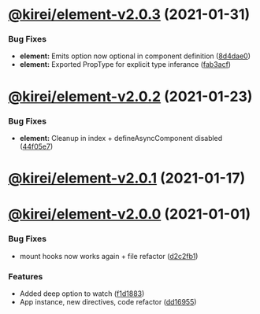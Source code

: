 # [@kirei/element-v2.0.3](https://github.com/ifaxity/kirei/compare/@kirei/element-v2.0.2...@kirei/element-v2.0.3) (2021-01-31)


### Bug Fixes

* **element:** Emits option now optional in component definition ([8d4dae0](https://github.com/ifaxity/kirei/commit/8d4dae04401af4c30d2f38e3b90e3d86ef689dc7))
* **element:** Exported PropType for explicit type inferance ([fab3acf](https://github.com/ifaxity/kirei/commit/fab3acfbc3f3e1646b6bc5b651341b934b751928))

# [@kirei/element-v2.0.2](https://github.com/ifaxity/kirei/compare/@kirei/element-v2.0.1...@kirei/element-v2.0.2) (2021-01-23)


### Bug Fixes

* **element:** Cleanup in index + defineAsyncComponent disabled ([44f05e7](https://github.com/ifaxity/kirei/commit/44f05e728fe4a2249f196f4675ab7d995618fe36))

# [@kirei/element-v2.0.1](https://github.com/ifaxity/kirei/compare/@kirei/element-v2.0.0...@kirei/element-v2.0.1) (2021-01-17)

# [@kirei/element-v2.0.0](https://github.com/ifaxity/kirei/compare/@kirei/element-v1.2.0...@kirei/element-v2.0.0) (2021-01-01)


### Bug Fixes

* mount hooks now works again + file refactor ([d2c2fb1](https://github.com/ifaxity/kirei/commit/d2c2fb1e8152b99acd8a53e53d0ec33be366734e))


### Features

* Added deep option to watch ([f1d1883](https://github.com/ifaxity/kirei/commit/f1d188308f602486c346fca67480ddb7c9e20646))
* App instance, new directives, code refactor ([dd16955](https://github.com/ifaxity/kirei/commit/dd16955d5be5f0f0205badcdd99dc258eb98fef1))
